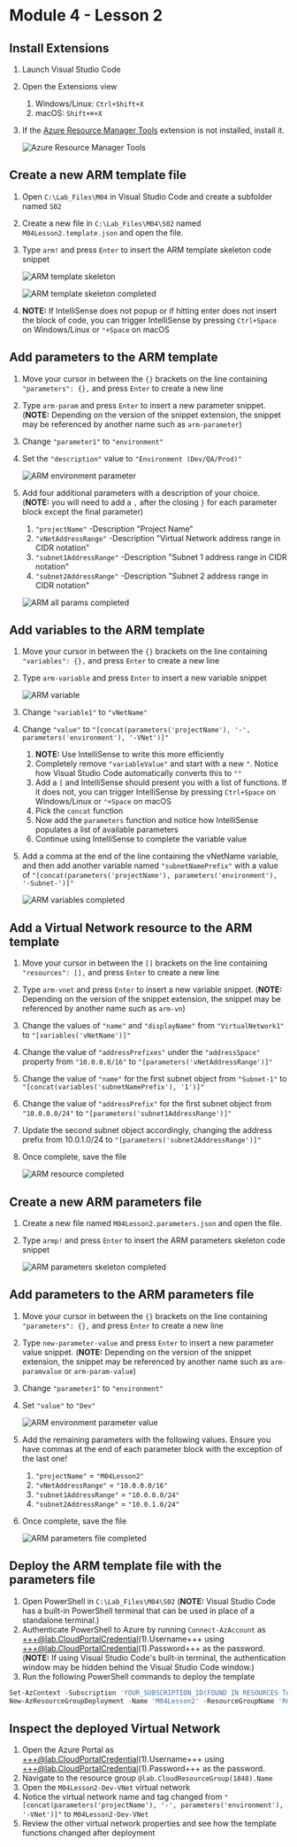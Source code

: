 # Module 4 - Lesson 2

## Install Extensions
1. Launch Visual Studio Code
1. Open the Extensions view
   1. Windows/Linux: `Ctrl+Shift+X`
   1. macOS: `Shift+⌘+X`
1. If the [Azure Resource Manager Tools](https://marketplace.visualstudio.com/items?itemName=msazurermtools.azurerm-vscode-tools) extension is not installed, install it.

     ![Azure Resource Manager Tools](media/Extensions.ARMTools.png)

## Create a new ARM template file
1. Open `C:\Lab_Files\M04` in Visual Studio Code and create a subfolder named `S02`
1. Create a new file in `C:\Lab_Files\M04\S02` named `M04Lesson2.template.json` and open the file.
1. Type `arm!` and press `Enter` to insert the ARM template skeleton code snippet
     
     ![ARM template skeleton](media/ARMTemplate.Skeleton.png)

     ![ARM template skeleton completed](media/ARMTemplate.SkeletonCompleted.png)

1. **NOTE:** If IntelliSense does not popup or if hitting enter does not insert the block of code, you can trigger IntelliSense by pressing `Ctrl+Space` on Windows/Linux or `⌃+Space` on macOS

## Add parameters to the ARM template
1. Move your cursor in between the `{}` brackets on the line containing `"parameters": {},` and press `Enter` to create a new line
1. Type `arm-param` and press `Enter` to insert a new parameter snippet. (**NOTE:** Depending on the version of the snippet extension, the snippet may be referenced by another name such as `arm-parameter`)

1. Change `"parameter1"` to `"environment"`
1. Set the `"description"` value to `"Environment (Dev/QA/Prod)"`

     ![ARM environment parameter](media/ARMTemplate.EnvironmentParameter.png)

1. Add four additional parameters with a description of your choice. (**NOTE:** you will need to add a `,` after the closing `}` for each parameter block except the final parameter)
   1. `"projectName"` -Description "Project Name"
   1. `"vNetAddressRange"` -Description "Virtual Network address range in CIDR notation"
   1. `"subnet1AddressRange"` -Description "Subnet 1 address range in CIDR notation"
   1. `"subnet2AddressRange"` -Description "Subnet 2 address range in CIDR notation"

     ![ARM all params completed](media/ARMTemplate.AllParametersCompleted.png)

## Add variables to the ARM template
1. Move your cursor in between the `{}` brackets on the line containing `"variables": {},` and press `Enter` to create a new line
1. Type `arm-variable` and press `Enter` to insert a new variable snippet

     ![ARM variable](media/ARMTemplate.Variable.png)

1. Change `"variable1"` to `"vNetName"`
1. Change `"value"` to `"[concat(parameters('projectName'), '-', parameters('environment'), '-VNet')]"`
   1. **NOTE:** Use IntelliSense to write this more efficiently
   1. Completely remove `"variableValue"` and start with a new `"`. Notice how Visual Studio Code automatically converts this to `""`
   1. Add a `[` and IntelliSense should present you with a list of functions. If it does not, you can trigger IntelliSense by pressing `Ctrl+Space` on Windows/Linux or `⌃+Space` on macOS
   1. Pick the `concat` function
   1. Now add the `parameters` function and notice how IntelliSense populates a list of available parameters
   1. Continue using IntelliSense to complete the variable value
1. Add a comma at the end of the line containing the vNetName variable, and then add another variable named `"subnetNamePrefix"` with a value of `"[concat(parameters('projectName'), parameters('environment'), '-Subnet-')]"`

     ![ARM variables completed](media/ARMTemplate.AllVariablesCompleted.png)

## Add a Virtual Network resource to the ARM template
1. Move your cursor in between the `[]` brackets on the line containing `"resources": [],` and press `Enter` to create a new line
1. Type `arm-vnet` and press `Enter` to insert a new variable snippet. (**NOTE:** Depending on the version of the snippet extension, the snippet may be referenced by another name such as `arm-vn`)
1. Change the values of `"name"` and `"displayName"` from `"VirtualNetwork1"` to `"[variables('vNetName')]"`
1. Change the value of `"addressPrefixes"` under the `"addressSpace"` property from `"10.0.0.0/16"` to `"[parameters('vNetAddressRange')]"`
1. Change the value of `"name"` for the first subnet object from `"Subnet-1"` to `"[concat(variables('subnetNamePrefix'), '1')]"`
1. Change the value of `"addressPrefix"` for the first subnet object from `"10.0.0.0/24"` to `"[parameters('subnet1AddressRange')]"`
1. Update the second subnet object accordingly, changing the address prefix from 10.0.1.0/24 to `"[parameters('subnet2AddressRange')]"`
1. Once complete, save the file

     ![ARM resource completed](media/ARMTemplate.ResourceCompleted.png)

## Create a new ARM parameters file
1. Create a new file named `M04Lesson2.parameters.json` and open the file.
1. Type `armp!` and press `Enter` to insert the ARM parameters skeleton code snippet

     ![ARM parameters skeleton completed](media/ARMParameters.SkeletonCompleted.png)

## Add parameters to the ARM parameters file
1. Move your cursor in between the `{}` brackets on the line containing `"parameters": {},` and press `Enter` to create a new line
1. Type `new-parameter-value` and press `Enter` to insert a new parameter value snippet. (**NOTE:** Depending on the version of the snippet extension, the snippet may be referenced by another name such as `arm-paramvalue` or `arm-param-value`)
1. Change `"parameter1"` to `"environment"`
1. Set `"value"` to `"Dev"`

     ![ARM environment parameter value](media/ARMParameters.EnvironmentParameter.png)

1. Add the remaining parameters with the following values. Ensure you have commas at the end of each parameter block with the exception of the last one!
   1. `"projectName"` = `"M04Lesson2"`
   1. `"vNetAddressRange"` = `"10.0.0.0/16"`
   1. `"subnet1AddressRange"` = `"10.0.0.0/24"`
   1. `"subnet2AddressRange"` = `"10.0.1.0/24"`
1. Once complete, save the file

     ![ARM parameters file completed](media/ARMParameters.AllParametersCompleted.png)

## Deploy the ARM template file with the parameters file
1. Open PowerShell in `C:\Lab_Files\M04\S02` (**NOTE:** Visual Studio Code has a built-in PowerShell terminal that can be used in place of a standalone terminal.)
1. Authenticate PowerShell to Azure by running `Connect-AzAccount` as +++@lab.CloudPortalCredential(1).Username+++ using +++@lab.CloudPortalCredential(1).Password+++ as the password. (**NOTE:** If using Visual Studio Code's built-in terminal, the authentication window may be hidden behind the Visual Studio Code window.)
1. Run the following PowerShell commands to deploy the template

```PowerShell
Set-AzContext -Subscription 'YOUR_SUBSCRIPTION_ID(FOUND IN RESOURCES TAB OF LAB GUIDE)'
New-AzResourceGroupDeployment -Name 'M04Lesson2' -ResourceGroupName 'RG_NAME_FOUND_IN_RESOURCES_TAB' -TemplateFile '.\M04Lesson2.template.json' -TemplateParameterFile '.\M04Lesson2.parameters.json' -Mode Incremental
```

## Inspect the deployed Virtual Network
1. Open the Azure Portal as +++@lab.CloudPortalCredential(1).Username+++ using +++@lab.CloudPortalCredential(1).Password+++ as the password.
1. Navigate to the resource group `@lab.CloudResourceGroup(1848).Name`
1. Open the `M04Lesson2-Dev-VNet` virtual network
1. Notice the virtual network name and tag changed from `"[concat(parameters('projectName'), '-', parameters('environment'), '-VNet')]"` to `M04Lesson2-Dev-VNet`
1. Review the other virtual network properties and see how the template functions changed after deployment
